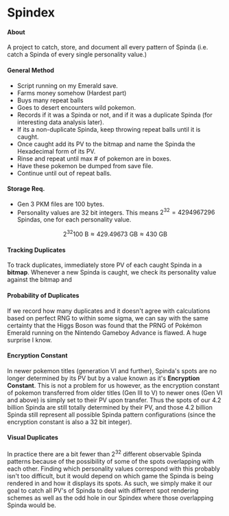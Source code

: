 # Spindex
#### About
A project to catch, store, and document all every pattern of Spinda (i.e. catch a Spinda of every single personality value.)

#### General Method
- Script running on my Emerald save.
- Farms money somehow (Hardest part)
- Buys many repeat balls
- Goes to desert encounters wild pokemon.
- Records if it was a Spinda or not, and if it was a duplicate Spinda (for interesting data analysis later).
- If its a non-duplicate Spinda, keep throwing repeat balls until it is caught.
- Once caught add its PV to the bitmap and name the Spinda the Hexadecimal form of its PV.
- Rinse and repeat until max # of pokemon are in boxes.
- Have these pokemon be dumped from save file.
- Continue until out of repeat balls.

#### Storage Req.
- Gen 3 PKM files are $100$ bytes.
- Personality values are $32$ bit integers. This means $2^{32}=4294967296$ Spindas, one for each personality value.

$$2^{32}100 \text{ B}\approx429.49673\text{ GB}\approx430\text{ GB}$$

#### Tracking Duplicates
To track duplicates, immediately store PV of each caught Spinda in a **bitmap**. Whenever a new Spinda is caught, we check its personality value against the bitmap and

#### Probability of Duplicates
If we record how many duplicates and it doesn't agree with calculations based on perfect RNG to within some sigma, we can say with the same certainty that the Higgs Boson was found that the PRNG of Pokémon Emerald running on the Nintendo Gameboy Advance is flawed. A huge surprise I know.

#### Encryption Constant
In newer pokemon titles (generation VI and further), Spinda's spots are no longer determined by its PV but by a value known as it's **Encryption Constant**. This is not a problem for us however, as the encryption constant of pokemon transferred from older titles (Gen III to V)  to newer ones (Gen VI and above) is simply set to their PV upon transfer. Thus the spots of our 4.2 billion Spinda are still totally determined by their PV, and those 4.2 billion Spinda still represent all possible Spinda pattern configurations (since the encryption constant is also a 32 bit integer).

#### Visual Duplicates
In practice there are a bit fewer than $2^{32}$ different observable Spinda patterns because of the possibility of some of the spots overlapping with each other. Finding which personality values correspond with this probably isn't too difficult, but it would depend on which game the Spinda is being rendered in and how it displays its spots. As such, we simply make it our goal to catch all PV's of Spinda to deal with different spot rendering schemes as well as the odd hole in our Spindex where those overlapping Spinda would be.
